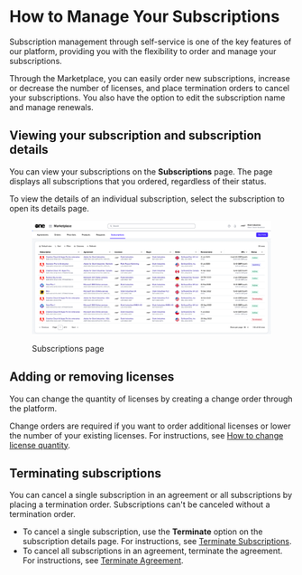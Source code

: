 # How to Manage Your Subscriptions

Subscription management through self-service is one of the key features of our platform, providing you with the flexibility to order and manage your subscriptions.&#x20;

Through the Marketplace, you can easily order new subscriptions, increase or decrease the number of licenses, and place termination orders to cancel your subscriptions. You also have the option to edit the subscription name and manage renewals.&#x20;

## Viewing your subscription and subscription details

You can view your subscriptions on the **Subscriptions** page. The page displays all subscriptions that you ordered, regardless of their status.

To view the details of an individual subscription, select the subscription to open its details page.

<figure><img src="../../../.gitbook/assets/subscriptions_page (1).png" alt=""><figcaption><p>Subscriptions page</p></figcaption></figure>

## Adding or removing licenses

You can change the quantity of licenses by creating a change order through the platform.&#x20;

Change orders are required if you want to order additional licenses or lower the number of your existing licenses. For instructions, see [How to change license quantity](adjust-subscription-quantity.md).

## Terminating subscriptions

You can cancel a single subscription in an agreement or all subscriptions by placing a termination order. Subscriptions can't be canceled without a termination order.

* To cancel a single subscription, use the **Terminate** option on the subscription details page. For instructions, see [Terminate Subscriptions](../../../modules-and-features/marketplace/subscriptions/terminate-a-subscription.md).
* To cancel all subscriptions in an agreement, terminate the agreement. For instructions, see [Terminate Agreement](../../../modules-and-features/marketplace/agreements/terminate-agreements.md).
